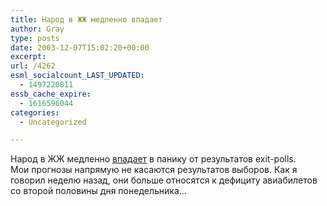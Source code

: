 ```yaml
---
title: Народ в ЖЖ медленно впадает
author: Gray
type: posts
date: 2003-12-07T15:02:20+00:00
excerpt:
url: /4262
esml_socialcount_LAST_UPDATED:
  - 1497220811
essb_cache_expire:
  - 1616596044
categories:
  - Uncategorized

---
```








Народ в ЖЖ медленно <a href="http://www.livejournal.com/users/dolboeb/390169.html" target="_blank">впадает</a> в панику от результатов exit-polls.  
Мои прогнозы напрямую не касаются результатов выборов. Как я говорил неделю назад, они больше относятся к дефициту авиабилетов со второй половины дня понедельника&#8230;